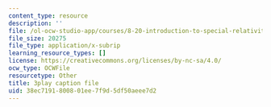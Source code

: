 ```yaml
---
content_type: resource
description: ''
file: /ol-ocw-studio-app/courses/8-20-introduction-to-special-relativity-january-iap-2021/38ec7191800801ee7f9d5df50aeee7d2_S1CREXGfvE.srt
file_size: 20275
file_type: application/x-subrip
learning_resource_types: []
license: https://creativecommons.org/licenses/by-nc-sa/4.0/
ocw_type: OCWFile
resourcetype: Other
title: 3play caption file
uid: 38ec7191-8008-01ee-7f9d-5df50aeee7d2
---
```

